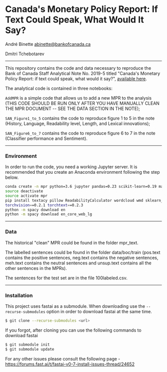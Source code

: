 # Canada's Monetary Policy Report: If Text Could Speak, What Would It Say?
 
André Binette <abinette@bankofcanada.ca>

Dmitri Tchebotarev

-------------------------------------------------------------


This repository contains the code and data necessary to reproduce the Bank of Canada Staff Analytical Note No. 2019-5 titled "Canada's Monetary Policy Report: if text could speak, what would it say?", [available here](https://www.bankofcanada.ca/2019/02/staff-analytical-note-2019-5/).
 
 
The analytical code is contained in three notebooks:
 
 
`AddMPR` is a simple code that allows us to add a new MPR to the analysis (THIS CODE SHOULD BE RUN ONLY AFTER YOU HAVE MANUALLY CLEAN THE MPR DOCUMENT -- SEE THE DATA SECTION IN THE NOTE);
 
 
`SAN_Figure1_to_5` contains the code to reproduce figure 1 to 5 in the note (History, Language, Readability level, Length, and Lexical innovations);
 
 
`SAN_Figure6_to_7` contains the code to reproduce figure 6 to 7 in the note (Classifier performance and Sentiment).
 
-------------------------------------------------------------

### Environment
 
 
In order to run the code, you need a working Jupyter server. It is recommended that you create an Anaconda environment following the step below.
 
 
```bash
conda create -n mpr python=3.6 jupyter pandas=0.23 scikit-learn=0.19 matplotlib beautifulsoup4 git requests seaborn statsmodels bcolz opencv
source deactivate
source activate mpr
pip install textacy pillow ReadabilityCalculator wordcloud wmd sklearn_pandas graphviz isoweek pandas_summary torch==0.4.1
torchvision==0.2.1 torchtext==0.2.3
python -m spacy download en
python -m spacy download en_core_web_lg
```
 
-------------------------------------------------------------
 
### Data
 
 
The historical "clean" MPR could be found in the folder mpr_text.
 
 
The labelled sentences could be found in the folder data/boc/train (pos.text contains the positive sentences, neg.text contains the negative sentences, meh.text contains the neutral sentences and unsup.text contains all the other sentences in the MPRs).
 
 
The sentences for the test set are in the file 100labeled.csv.
 
-------------------------------------------------------------

### Installation
 
 
This project uses fastai as a submodule.  When downloading use the `--recurse-submodules` option in order to download fastai at the same time. 
 
 
```bash
$ git clone --recurse-submodules <url>
```
 
If you forgot, after cloning you can use the following commands to download fastai
```bash
$ git submodule init
$ git submodule update
```
 
For any other issues please consult the following page - https://forums.fast.ai/t/fastai-v0-7-install-issues-thread/24652




